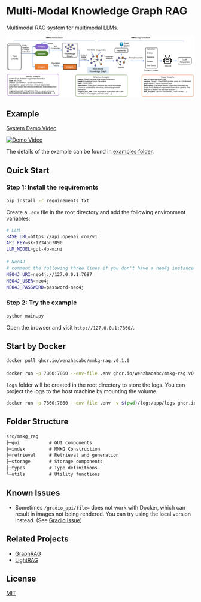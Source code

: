 # Multi-Modal Knowledge Graph RAG

Multimodal RAG system for multimodal LLMs.

![architecture](./assets/mmkg-rag-architecture.png)

## Example

[System Demo Video](./assets/mmkg-rag-recording.mp4)

[![Demo Video](https://img.youtube.com/vi/9NdHGnSZpXE/0.jpg)](https://www.youtube.com/watch?v=9NdHGnSZpXE)

The details of the example can be found in [examples folder](./examples/rag/).

## Quick Start

### Step 1: Install the requirements


```bash
pip install -r requirements.txt
```

Create a `.env` file in the root directory and add the following environment variables:

```bash
# LLM
BASE_URL=https://api.openai.com/v1
API_KEY=sk-1234567890
LLM_MODEL=gpt-4o-mini

# Neo4J
# comment the following three lines if you don't have a neo4j instance
NEO4J_URI=neo4j://127.0.0.1:7687 
NEO4J_USER=neo4j
NEO4J_PASSWORD=password-neo4j
```

### Step 2: Try the example

```bash
python main.py
```

Open the browser and visit `http://127.0.0.1:7860/`.

## Start by Docker

```bash
docker pull ghcr.io/wenzhaoabc/mmkg-rag:v0.1.0

docker run -p 7860:7860 --env-file .env ghcr.io/wenzhaoabc/mmkg-rag:v0.1.0
```

`logs` folder will be created in the root directory to store the logs. You can project the logs to the host machine by mounting the volume.

```bash
docker run -p 7860:7860 --env-file .env -v $(pwd)/log:/app/logs ghcr.io/wenzhaoabc/mmkg-rag:v0.1.0
```

## Folder Structure

```txt
src/mmkg_rag
├─gui           # GUI components
├─index         # MMKG Construction
├─retrieval     # Retrieval and generation
├─storage       # Storage components
├─types         # Type definitions
└─utils         # Utility functions
```

## Known Issues

- Sometimes `/gradio_api/file=` does not work with Docker, which can result in images not being rendered. You can try using the local version instead. (See [Gradio Issue](https://github.com/gradio-app/gradio/issues/10180))

## Related Projects

- [GraphRAG](https://github.com/microsoft/graphrag)
- [LightRAG](https://github.com/HKUDS/LightRAG)

## License

[MIT](./LICENSE)
